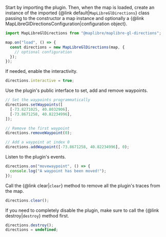 Start by importing the plugin. Then, when the map is loaded, create an instance of the imported {@link default|`MapLibreGlDirections`} class passing to the constructor a map instance and optionally a {@link MapLibreGlDirectionsConfiguration|configuration object}.

```typescript
import MapLibreGlDirections from "@maplibre/maplibre-gl-directions";

map.on("load", () => {
  const directions = new MapLibreGlDirections(map, {
    // optional configuration
  });
});
```

If needed, enable the interactivity.

```typescript
directions.interactive = true;
```

Use the plugin's public interface to set, add and remove waypoints.

```typescript
// Set the waypoints programmatically
directions.setWaypoints([
  [-73.8271025, 40.8032906],
  [-73.8671258, 40.82234996],
]);

// Remove the first waypoint
directions.removeWaypoint(0);

// Add a waypoint at index 0
directions.addWaypoint([-73.8671258, 40.82234996], 0);
```

Listen to the plugin's events.

```typescript
directions.on("movewaypoint", () => {
  console.log("A waypoint has been moved!");
});
```

Call the {@link clear|`clear`} method to remove all the plugin's traces from the map.

```typescript
directions.clear();
```

If you need to completely disable the plugin, make sure to call the {@link destroy|`destroy`} method first.

```typescript
directions.destroy();
directions = undefined;
```

